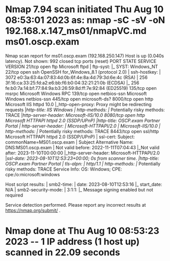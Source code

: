 # Nmap 7.94 scan initiated Thu Aug 10 08:53:01 2023 as: nmap -sC -sV -oN 192.168.x.147_ms01/nmapVC.md ms01.oscp.exam
Nmap scan report for ms01.oscp.exam (192.168.250.147)
Host is up (0.040s latency).
Not shown: 992 closed tcp ports (reset)
PORT     STATE SERVICE       VERSION
21/tcp   open  ftp           Microsoft ftpd
| ftp-syst: 
|_  SYST: Windows_NT
22/tcp   open  ssh           OpenSSH for_Windows_8.1 (protocol 2.0)
| ssh-hostkey: 
|   3072 e0:3a:63:4a:07:83:4d:0b:6f:4e:8a:4d:79:3d:6e:4c (RSA)
|   256 3f:16:ca:33:25:fd:a2:e6:bb:f6:b0:04:32:21:21:0b (ECDSA)
|_  256 fe:b0:7a:14:bf:77:84:9a:b3:26:59:8d:ff:7e:92:84 (ED25519)
135/tcp  open  msrpc         Microsoft Windows RPC
139/tcp  open  netbios-ssn   Microsoft Windows netbios-ssn
445/tcp  open  microsoft-ds?
8000/tcp open  http          Microsoft IIS httpd 10.0
|_http-open-proxy: Proxy might be redirecting requests
|_http-title: IIS Windows
| http-methods: 
|_  Potentially risky methods: TRACE
|_http-server-header: Microsoft-IIS/10.0
8080/tcp open  http          Microsoft HTTPAPI httpd 2.0 (SSDP/UPnP)
|_http-title: OSCP.exam Partner Portal
| http-server-header: 
|   Microsoft-HTTPAPI/2.0
|_  Microsoft-IIS/10.0
| http-methods: 
|_  Potentially risky methods: TRACE
8443/tcp open  ssl/http      Microsoft HTTPAPI httpd 2.0 (SSDP/UPnP)
| ssl-cert: Subject: commonName=MS01.oscp.exam
| Subject Alternative Name: DNS:MS01.oscp.exam
| Not valid before: 2022-11-11T07:04:43
|_Not valid after:  2023-11-10T00:00:00
|_http-server-header: Microsoft-HTTPAPI/2.0
|_ssl-date: 2023-08-10T12:53:23+00:00; 0s from scanner time.
|_http-title: OSCP.exam Partner Portal
| tls-alpn: 
|_  http/1.1
| http-methods: 
|_  Potentially risky methods: TRACE
Service Info: OS: Windows; CPE: cpe:/o:microsoft:windows

Host script results:
| smb2-time: 
|   date: 2023-08-10T12:53:16
|_  start_date: N/A
| smb2-security-mode: 
|   3:1:1: 
|_    Message signing enabled but not required

Service detection performed. Please report any incorrect results at https://nmap.org/submit/ .
# Nmap done at Thu Aug 10 08:53:23 2023 -- 1 IP address (1 host up) scanned in 22.09 seconds
